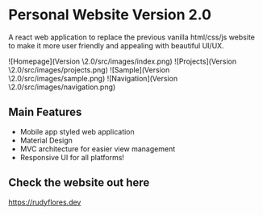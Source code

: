 # Personal Website Version 2.0

A react web application to replace the previous vanilla html/css/js website to make it more user friendly and appealing with beautiful UI/UX.

![Homepage](Version \2.0/src/images/index.png)
![Projects](Version \2.0/src/images/projects.png)
![Sample](Version \2.0/src/images/sample.png)
![Navigation](Version \2.0/src/images/navigation.png)

## Main Features

- Mobile app styled web application
- Material Design
- MVC architecture for easier view management
- Responsive UI for all platforms!

## Check the website out here
https://rudyflores.dev
